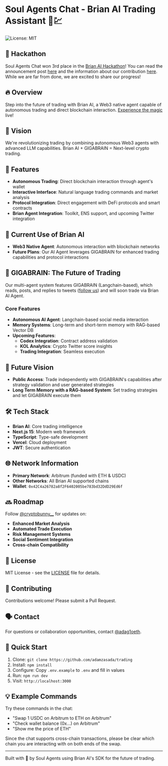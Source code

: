 # Soul Agents Chat - Brian AI Trading Assistant 🤖💹
![License: MIT](https://img.shields.io/badge/License-MIT-yellow.svg)

## 🥉 Hackathon
Soul Agents Chat won 3rd place in the [Brian AI Hackathon](https://brianknows.notion.site/AI-Winter-is-Coming-Hacker-manual-12713dbfb70b802c9fabd6ce8849728d)! You can read the announcement post [here](https://x.com/BrianknowsAI/status/1865067091759427955) and the information about our contribution [here](https://x.com/BrianknowsAI/status/1865067100793958451). While we are far from done, we are excited to share our progress!

## 🔥 Overview
Step into the future of trading with Brian AI, a Web3 native agent capable of autonomous trading and direct blockchain interaction. [Experience the magic](https://chat.soulagents.io) live!

## 🎯 Vision
We're revolutionizing trading by combining autonomous Web3 agents with advanced LLM capabilities. Brian AI + GIGABRAIN = Next-level crypto trading.

## 🤖 Features
- **Autonomous Trading**: Direct blockchain interaction through agent's wallet
- **Interactive Interface**: Natural language trading commands and market analysis
- **Protocol Integration**: Direct engagement with DeFi protocols and smart contracts
- **Brian Agent Integration**: Toolkit, ENS support, and upcoming Twitter integration

## 🚀 Current Use of Brian AI
- **Web3 Native Agent**: Autonomous interaction with blockchain networks
- **Future Plans**: Our AI Agent leverages GIGABRAIN for enhanced trading capabilities and protocol interactions

## 🧠 GIGABRAIN: The Future of Trading
Our multi-agent system features GIGABRAIN (Langchain-based), which reads, posts, and replies to tweets ([follow us](https://x.com/cryptobunny__)) and will soon trade via Brian AI Agent.

### Core Features
- **Autonomous AI Agent**: Langchain-based social media interaction
- **Memory Systems**: Long-term and short-term memory with RAG-based Vector DB
- **Upcoming Features**:
  - **Codex Integration**: Contract address validation
  - **KOL Analytics**: Crypto Twitter score insights
  - **Trading Integration**: Seamless execution

## 🌟 Future Vision
- **Public Access**: Trade independently with GIGABRAIN's capabilities after strategy validation and user generated strategies
- **Long Term Memory with a RAG-based System**: Set trading strategies and let GIGABRAIN execute them

## 🛠 Tech Stack
- **Brian AI**: Core trading intelligence
- **Next.js 15**: Modern web framework
- **TypeScript**: Type-safe development
- **Vercel**: Cloud deployment
- **JWT**: Secure authentication

## 🌐 Network Information
- **Primary Network**: Arbitrum (funded with ETH & USDC)
- **Other Networks**: All Brian AI supported chains
- **Wallet**: `0x42C4a26782a8f2F6402005be783bd32DdD29Ed6f`

## 🔜 Roadmap
Follow [@cryptobunny__](https://x.com/cryptobunny__) for updates on:
- **Enhanced Market Analysis**
- **Automated Trade Execution**
- **Risk Management Systems**
- **Social Sentiment Integration**
- **Cross-chain Compatibility**

## 📄 License
MIT License - see the [LICENSE](LICENSE) file for details.

## 🤝 Contributing
Contributions welcome! Please submit a Pull Request.

## 🗣️ Contact
For questions or collaboration opportunities, contact [@adag1oeth](https://x.com/adag1oeth).

## 🚀 Quick Start
1. Clone: `git clone https://github.com/adamzasada/trading`
2. Install: `npm install`
3. Configure: Copy `.env.example` to `.env` and fill in values
4. Run: `npm run dev`
5. Visit: `http://localhost:3000`

## 💡 Example Commands
Try these commands in the chat:
- "Swap 1 USDC on Arbitrum to ETH on Arbitrum"
- "Check wallet balance (0x...) on Arbitrum"
- "Show me the price of ETH"

Since the chat supports cross-chain transactions, please be clear which chain you are interacting with on both ends of the swap.

---
Built with 💜 by Soul Agents using Brian AI's SDK for the future of trading.
